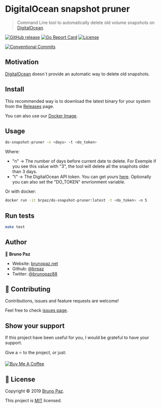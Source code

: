 # DigitalOcean snapshot pruner

> Command Line tool to automatically delete old volume snapshots on [DigitalOcean](https://digitalocean.com).

[![GitHub release](https://img.shields.io/github/v/release/brpaz/do-snapshot-pruner?style=for-the-badge)](https://github.com/brpaz/do-snapshot-pruner/releases)
[![Go Report Card](https://goreportcard.com/badge/github.com/brpaz/do-snapshot-pruner)](https://goreportcard.com/report/github.com/brpaz/do-snapshot-pruner)
[![License](https://img.shields.io/badge/License-MIT-yellow.svg?style=for-the-badge)](https://opensource.org/licenses/MIT)

[![Conventional Commits](https://img.shields.io/badge/Conventional%20Commits-1.0.0-yellow.svg?style=for-the-badge)](https://conventionalcommits.org)

## Motivation

[DigitalOcean](https://digitalocean.com) doesn´t provide an automatic way to delete old snapshots.


## Install

This recommended way is to download the latest binary for your system from the [Releases](https://github.com/brpaz/do-snapshot-pruner/releases) page.

You can also use our [Docker Image](https://hub.docker.com/repository/docker/brpaz/do-snapshot-pruner).


## Usage

```sh
do-snapshot-pruner -n <days> -t <do_token>
```

Where:

* "n" -> The number of days before current date to delete. For Exemple if you see this value with "3", the tool will delete all the snaphots older than 3 days.
* "t" -> The DigitalOcean API token. You can get yours [here](https://cloud.digitalocean.com/account/api/tokens). Optionally you can also set the "DO_TOKEN" envrionment variable.

Or with docker:

```sh
docker run -it brpaz/do-snapshot-pruner:latest -t <do_token> -n 5
```

## Run tests

```sh
make test
```

## Author

👤 **Bruno Paz**

* Website: [brunopaz.net](https://brunopaz.net)
* Github: [@brpaz](https://github.com/brpaz)
* Twitter: [@brunopaz88](https://twitter.com/brunopaz88)

## 🤝 Contributing

Contributions, issues and feature requests are welcome!

Feel free to check [issues page](https://github.com).

## Show your support

If this project have been useful for you, I would be grateful to have your support.

Give a ⭐️ to the project, or just:

<a href="https://www.buymeacoffee.com/Z1Bu6asGV" target="_blank"><img src="https://www.buymeacoffee.com/assets/img/custom_images/orange_img.png" alt="Buy Me A Coffee" style="height: auto !important;width: auto !important;" ></a>

## 📝 License

Copyright © 2019 [Bruno Paz](https://github.com/brpaz).

This project is [MIT](https://opensource.org/licenses/MIT) licensed.
